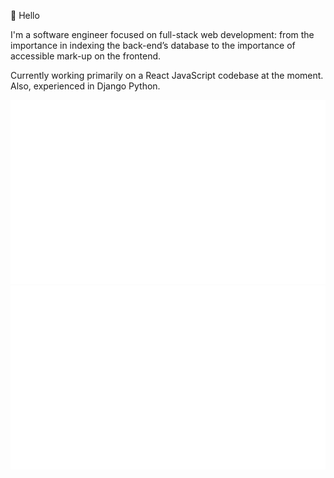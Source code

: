 👋 Hello

I'm a software engineer focused on full-stack web development: from the importance in indexing the back-end’s database to the importance of accessible mark-up on the frontend.

Currently working primarily on a React JavaScript codebase at the moment. Also, experienced in Django Python.

![James O'Toole's GitHub Statistics](https://raw.githubusercontent.com/SmileyJames/github-stats/master/generated/overview.svg)
![Languages Used (By File Size)](https://raw.githubusercontent.com/SmileyJames/github-stats/master/generated/languages.svg)
